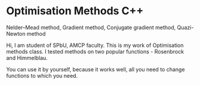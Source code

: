 # Optimisation Methods C++
Nelder–Mead method, Gradient method, Conjugate gradient method, Quazi-Newton method

Hi, I am student of SPbU, AMCP faculty. This is my work of Optimisation methods class.
I tested methods on two popular functions - Rosenbrock and Himmelblau.



You can use it by yourself, because it works well, all you need to change functions to which you need. 


